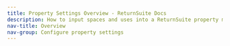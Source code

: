 ```yaml
---
title: Property Settings Overview - ReturnSuite Docs
description: How to input spaces and uses into a ReturnSuite property model.
nav-title: Overview
nav-group: Configure property settings
---
```

